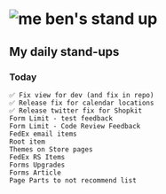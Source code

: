 # ![me](https://avatars2.githubusercontent.com/u/5232044?s=50&v=4) ben's stand up

## My daily stand-ups

### Today

    ✅ Fix view for dev (and fix in repo)
    ✅ Release fix for calendar locations
    ✅ Release twitter fix for Shopkit
    Form Limit - test feedback
    Form Limit - Code Review Feedback
    FedEx email items
    Root item
    Themes on Store pages
    FedEx RS Items
    Forms Upgrades
    Forms Article
    Page Parts to not recommend list 
